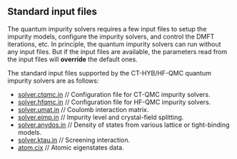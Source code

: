 ## Standard input files

The quantum impurity solvers requires a few input files to setup the impurity models, configure the impurity solvers, and control the DMFT iterations, etc. In principle, the quantum impurity solvers can run without any input files. But if the input files are available, the parameters read from the input files will **override** the default ones.

The standard input files supported by the CT-HYB/HF-QMC quantum impurity solvers are as follows:

* [solver.ctqmc.in](in_ctqmc.md) // Configuration file for CT-QMC impurity solvers.
* [solver.hfqmc.in](in_hfqmc.md) // Configuration file for HF-QMC impurity solvers.
* [solver.umat.in](in_umat.md) // Coulomb interaction matrix.
* [solver.eimp.in](in_eimp.md) // Impurity level and crystal-field splitting.
* [solver.anydos.in](in_anydos.md) // Density of states from various lattice or tight-binding models.
* [solver.ktau.in](in_ktau.md) // Screening interaction.
* [atom.cix](in_atom.md) // Atomic eigenstates data.
